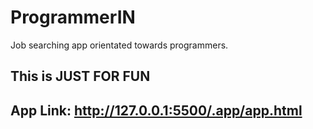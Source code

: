 # ProgrammerIN
Job searching app orientated towards programmers.
## This is **JUST FOR FUN**

## App Link: http://127.0.0.1:5500/.app/app.html
